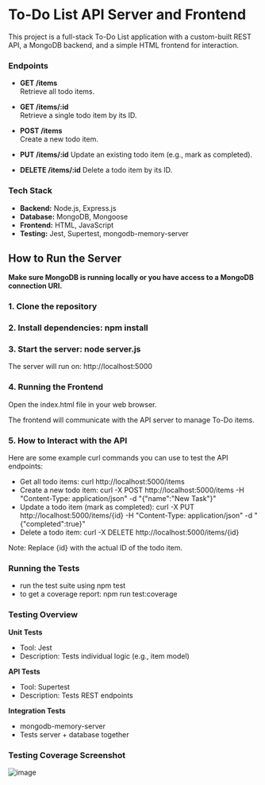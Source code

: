 # To-Do List API Server and Frontend
This project is a full-stack To-Do List application with a custom-built REST API, a MongoDB backend, and a simple HTML frontend for interaction.

### Endpoints

- **GET /items**  
  Retrieve all todo items.

- **GET /items/:id**  
  Retrieve a single todo item by its ID.

- **POST /items**  
  Create a new todo item.  

- **PUT /items/:id**
 Update an existing todo item (e.g., mark as completed).

- **DELETE /items/:id**
 Delete a todo item by its ID.

### Tech Stack
- **Backend:** Node.js, Express.js
- **Database:** MongoDB, Mongoose
- **Frontend:** HTML, JavaScript
- **Testing:** Jest, Supertest, mongodb-memory-server

## How to Run the Server

**Make sure MongoDB is running locally or you have access to a MongoDB connection URI.**
### 1. Clone the repository
### 2. Install dependencies: npm install
### 3. Start the server: node server.js

The server will run on: http://localhost:5000

### 4. Running the Frontend 
Open the index.html file in your web browser.

The frontend will communicate with the API server to manage To-Do items.

### 5. How to Interact with the API
Here are some example curl commands you can use to test the API endpoints:

- Get all todo items: curl http://localhost:5000/items
- Create a new todo item: curl -X POST http://localhost:5000/items -H "Content-Type: application/json" -d "{\"name\":\"New Task\"}"
- Update a todo item (mark as completed): curl -X PUT http://localhost:5000/items/{id} -H "Content-Type: application/json" -d "{\"completed\":true}"
- Delete a todo item: curl -X DELETE http://localhost:5000/items/{id}
  
Note: Replace {id} with the actual ID of the todo item.

### Running the Tests
- run the test suite using npm test
- to get a coverage report: npm run test:coverage

### Testing Overview
**Unit Tests**
- Tool: Jest
- Description: Tests individual logic (e.g., item model)

**API Tests**
- Tool: Supertest
- Description: Tests REST endpoints

**Integration Tests**
- mongodb-memory-server
- Tests server + database together

### Testing Coverage Screenshot
![image](https://github.com/user-attachments/assets/a001c6ba-f379-4994-9e5c-535073c7734e)

